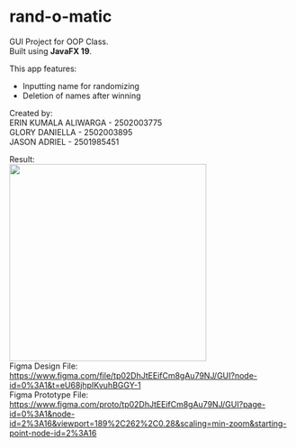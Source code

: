 # rand-o-matic
GUI Project for OOP Class.\
Built using **JavaFX 19**.

This app features:
- Inputting name for randomizing
- Deletion of names after winning

Created by:\
ERIN KUMALA ALIWARGA - 2502003775\
GLORY DANIELLA       - 2502003895\
JASON ADRIEL         - 2501985451

Result:\
<img src="https://github.com/intll/dataset/raw/main/gui_result.gif" width="350px" height="350px"/>\
Figma Design File: https://www.figma.com/file/tp02DhJtEEifCm8gAu79NJ/GUI?node-id=0%3A1&t=eU68jhpIKvuhBGGY-1
<br>
Figma Prototype File: https://www.figma.com/proto/tp02DhJtEEifCm8gAu79NJ/GUI?page-id=0%3A1&node-id=2%3A16&viewport=189%2C262%2C0.28&scaling=min-zoom&starting-point-node-id=2%3A16
